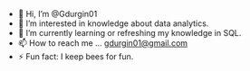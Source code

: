 - 👋 Hi, I’m @Gdurgin01
- 👀 I’m interested in knowledge about data analytics.
- 🌱 I’m currently learning or refreshing my knowledge in SQL.
- 📫 How to reach me ... gdurgin01@gmail.com
- ⚡ Fun fact: I keep bees for fun.

<!---
Gdurgin01/Gdurgin01 is a ✨ special ✨ repository because its `README.md` (this file) appears on your GitHub profile.
You can click the Preview link to take a look at your changes.
--->
